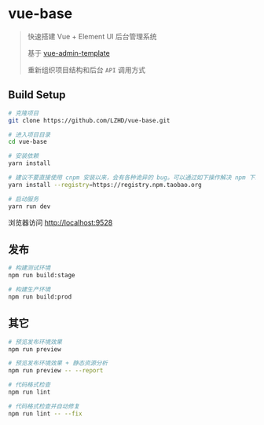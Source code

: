 # vue-base

> 快速搭建 Vue + Element UI 后台管理系统
>
> 基于 [vue-admin-template](https://github.com/PanJiaChen/vue-admin-template)
> 
> 重新组织项目结构和后台 `API` 调用方式

## Build Setup

```bash
# 克隆项目
git clone https://github.com/LZHD/vue-base.git

# 进入项目目录
cd vue-base

# 安装依赖
yarn install

# 建议不要直接使用 cnpm 安装以来，会有各种诡异的 bug。可以通过如下操作解决 npm 下载速度慢的问题
yarn install --registry=https://registry.npm.taobao.org

# 启动服务
yarn run dev
```

浏览器访问 [http://localhost:9528](http://localhost:9528)

## 发布

```bash
# 构建测试环境
npm run build:stage

# 构建生产环境
npm run build:prod
```

## 其它

```bash
# 预览发布环境效果
npm run preview

# 预览发布环境效果 + 静态资源分析
npm run preview -- --report

# 代码格式检查
npm run lint

# 代码格式检查并自动修复
npm run lint -- --fix
```